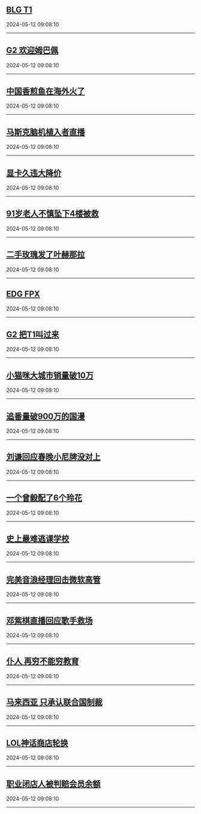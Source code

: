 ## [BLG T1](https://search.bilibili.com/all?vt=36849326&keyword=BLG+T1&order=click)

2024-05-12 09:08:10

---
## [G2 欢迎姆巴佩](https://search.bilibili.com/all?vt=36849326&keyword=G2+%E6%AC%A2%E8%BF%8E%E5%A7%86%E5%B7%B4%E4%BD%A9&order=click)

2024-05-12 09:08:10

---
## [中国香煎鱼在海外火了](https://search.bilibili.com/all?vt=36849326&keyword=%E4%B8%AD%E5%9B%BD%E9%A6%99%E7%85%8E%E9%B1%BC%E5%9C%A8%E6%B5%B7%E5%A4%96%E7%81%AB%E4%BA%86&order=click)

2024-05-12 09:08:10

---
## [马斯克脑机植入者直播](https://search.bilibili.com/all?vt=36849326&keyword=%E9%A9%AC%E6%96%AF%E5%85%8B%E8%84%91%E6%9C%BA%E6%A4%8D%E5%85%A5%E8%80%85%E7%9B%B4%E6%92%AD&order=click)

2024-05-12 09:08:10

---
## [显卡久违大降价](https://search.bilibili.com/all?vt=36849326&keyword=%E6%98%BE%E5%8D%A1%E4%B9%85%E8%BF%9D%E5%A4%A7%E9%99%8D%E4%BB%B7&order=click)

2024-05-12 09:08:10

---
## [91岁老人不慎坠下4楼被救](https://search.bilibili.com/all?vt=36849326&keyword=91%E5%B2%81%E8%80%81%E4%BA%BA%E4%B8%8D%E6%85%8E%E5%9D%A0%E4%B8%8B4%E6%A5%BC%E8%A2%AB%E6%95%91&order=click)

2024-05-12 09:08:10

---
## [二手玫瑰发了叶赫那拉](https://search.bilibili.com/all?vt=36849326&keyword=%E4%BA%8C%E6%89%8B%E7%8E%AB%E7%91%B0%E5%8F%91%E4%BA%86%E5%8F%B6%E8%B5%AB%E9%82%A3%E6%8B%89&order=click)

2024-05-12 09:08:10

---
## [EDG FPX](https://search.bilibili.com/all?vt=36849326&keyword=EDG+FPX&order=click)

2024-05-12 09:08:10

---
## [G2 把T1叫过来](https://search.bilibili.com/all?vt=36849326&keyword=G2+%E6%8A%8AT1%E5%8F%AB%E8%BF%87%E6%9D%A5&order=click)

2024-05-12 09:08:10

---
## [小猫咪大城市销量破10万](https://search.bilibili.com/all?vt=36849326&keyword=%E5%B0%8F%E7%8C%AB%E5%92%AA%E5%A4%A7%E5%9F%8E%E5%B8%82%E9%94%80%E9%87%8F%E7%A0%B410%E4%B8%87&order=click)

2024-05-12 09:08:10

---
## [追番量破900万的国漫](https://search.bilibili.com/all?vt=36849326&keyword=%E8%BF%BD%E7%95%AA%E9%87%8F%E7%A0%B4900%E4%B8%87%E7%9A%84%E5%9B%BD%E6%BC%AB&order=click)

2024-05-12 09:08:10

---
## [刘谦回应春晚小尼牌没对上](https://search.bilibili.com/all?vt=36849326&keyword=%E5%88%98%E8%B0%A6%E5%9B%9E%E5%BA%94%E6%98%A5%E6%99%9A%E5%B0%8F%E5%B0%BC%E7%89%8C%E6%B2%A1%E5%AF%B9%E4%B8%8A&order=click)

2024-05-12 09:08:10

---
## [一个曾毅配了6个玲花](https://search.bilibili.com/all?vt=36849326&keyword=%E4%B8%80%E4%B8%AA%E6%9B%BE%E6%AF%85%E9%85%8D%E4%BA%866%E4%B8%AA%E7%8E%B2%E8%8A%B1&order=click)

2024-05-12 09:08:10

---
## [史上最难逃课学校](https://search.bilibili.com/all?vt=36849326&keyword=%E5%8F%B2%E4%B8%8A%E6%9C%80%E9%9A%BE%E9%80%83%E8%AF%BE%E5%AD%A6%E6%A0%A1&order=click)

2024-05-12 09:08:10

---
## [完美音浪经理回击微软高管](https://search.bilibili.com/all?vt=36849326&keyword=%E5%AE%8C%E7%BE%8E%E9%9F%B3%E6%B5%AA%E7%BB%8F%E7%90%86%E5%9B%9E%E5%87%BB%E5%BE%AE%E8%BD%AF%E9%AB%98%E7%AE%A1&order=click)

2024-05-12 09:08:10

---
## [邓紫棋直播回应歌手救场](https://search.bilibili.com/all?vt=36849326&keyword=%E9%82%93%E7%B4%AB%E6%A3%8B%E7%9B%B4%E6%92%AD%E5%9B%9E%E5%BA%94%E6%AD%8C%E6%89%8B%E6%95%91%E5%9C%BA&order=click)

2024-05-12 09:08:10

---
## [仆人 再穷不能穷教育](https://search.bilibili.com/all?vt=36849326&keyword=%E4%BB%86%E4%BA%BA+%E5%86%8D%E7%A9%B7%E4%B8%8D%E8%83%BD%E7%A9%B7%E6%95%99%E8%82%B2&order=click)

2024-05-12 09:08:10

---
## [马来西亚 只承认联合国制裁](https://search.bilibili.com/all?vt=36849326&keyword=%E9%A9%AC%E6%9D%A5%E8%A5%BF%E4%BA%9A+%E5%8F%AA%E6%89%BF%E8%AE%A4%E8%81%94%E5%90%88%E5%9B%BD%E5%88%B6%E8%A3%81&order=click)

2024-05-12 09:08:10

---
## [LOL神话商店轮换](https://search.bilibili.com/all?vt=36849326&keyword=LOL%E7%A5%9E%E8%AF%9D%E5%95%86%E5%BA%97%E8%BD%AE%E6%8D%A2&order=click)

2024-05-12 09:08:10

---
## [职业闭店人被判赔会员余额](https://search.bilibili.com/all?vt=36849326&keyword=%E8%81%8C%E4%B8%9A%E9%97%AD%E5%BA%97%E4%BA%BA%E8%A2%AB%E5%88%A4%E8%B5%94%E4%BC%9A%E5%91%98%E4%BD%99%E9%A2%9D&order=click)

2024-05-12 09:08:10

---
